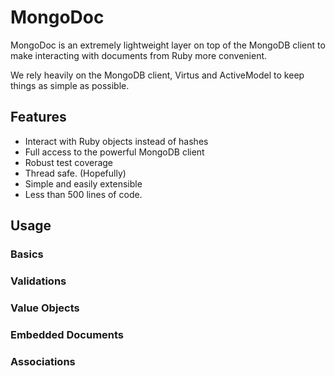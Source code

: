 # MongoDoc

MongoDoc is an extremely lightweight layer on top of the MongoDB client to
make interacting with documents from Ruby more convenient.

We rely heavily on the MongoDB client, Virtus and ActiveModel to keep things
as simple as possible.

## Features

* Interact with Ruby objects instead of hashes
* Full access to the powerful MongoDB client
* Robust test coverage
* Thread safe. (Hopefully)
* Simple and easily extensible
* Less than 500 lines of code.

## Usage

### Basics
### Validations
### Value Objects
### Embedded Documents
### Associations
